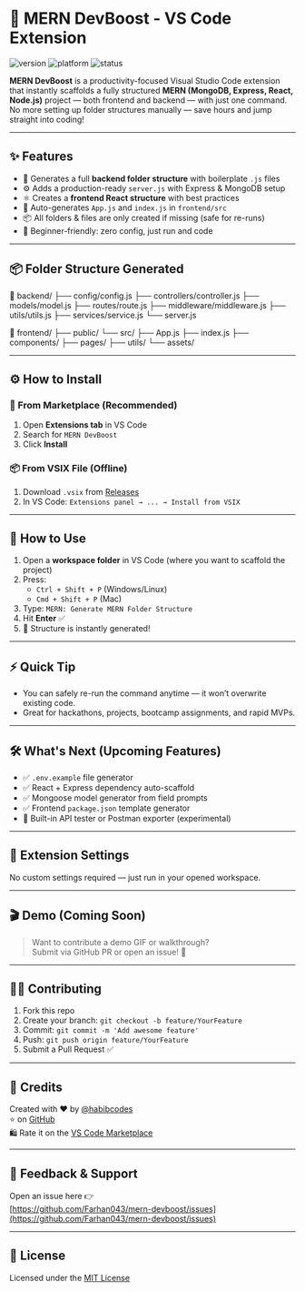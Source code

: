 # 🚀 MERN DevBoost - VS Code Extension

![version](https://img.shields.io/badge/version-0.0.1-blue)
![platform](https://img.shields.io/badge/platform-VS%20Code-blue)
![status](https://img.shields.io/badge/status-active-brightgreen)

**MERN DevBoost** is a productivity-focused Visual Studio Code extension that instantly scaffolds a fully structured **MERN (MongoDB, Express, React, Node.js)** project — both frontend and backend — with just one command.  
No more setting up folder structures manually — save hours and jump straight into coding!

---

## ✨ Features

- 📂 Generates a full **backend folder structure** with boilerplate `.js` files  
- ⚙️ Adds a production-ready `server.js` with Express & MongoDB setup  
- ⚛ Creates a **frontend React structure** with best practices  
- 🧩 Auto-generates `App.js` and `index.js` in `frontend/src`  
- 📦 All folders & files are only created if missing (safe for re-runs)  
- 🧘 Beginner-friendly: zero config, just run and code  

---

## 📦 Folder Structure Generated



📁 backend/
├── config/config.js
├── controllers/controller.js
├── models/model.js
├── routes/route.js
├── middleware/middleware.js
├── utils/utils.js
├── services/service.js
└── server.js

📁 frontend/
├── public/
└── src/
├── App.js
├── index.js
├── components/
├── pages/
├── utils/
└── assets/


---

## ⚙️ How to Install

### 🔗 From Marketplace (Recommended)

1. Open **Extensions tab** in VS Code  
2. Search for `MERN DevBoost`  
3. Click **Install**

### 📦 From VSIX File (Offline)

1. Download `.vsix` from [Releases](#)  
2. In VS Code: `Extensions panel → ... → Install from VSIX`

---

## 🚀 How to Use

1. Open a **workspace folder** in VS Code (where you want to scaffold the project)  
2. Press:
   - `Ctrl + Shift + P` (Windows/Linux)
   - `Cmd + Shift + P` (Mac)  
3. Type: `MERN: Generate MERN Folder Structure`  
4. Hit **Enter** ✅  
5. 🎉 Structure is instantly generated!

---

## ⚡ Quick Tip

- You can safely re-run the command anytime — it won’t overwrite existing code.  
- Great for hackathons, projects, bootcamp assignments, and rapid MVPs.

---

## 🛠 What's Next (Upcoming Features)

- ✅ `.env.example` file generator  
- ✅ React + Express dependency auto-scaffold  
- ✅ Mongoose model generator from field prompts  
- ✅ Frontend `package.json` template generator  
- 🧪 Built-in API tester or Postman exporter (experimental)

---

## 🧩 Extension Settings

No custom settings required — just run in your opened workspace.

---

## 🎬 Demo (Coming Soon)

> Want to contribute a demo GIF or walkthrough?  
> Submit via GitHub PR or open an issue! 🙌

---

## 👨‍💻 Contributing

1. Fork this repo  
2. Create your branch: `git checkout -b feature/YourFeature`  
3. Commit: `git commit -m 'Add awesome feature'`  
4. Push: `git push origin feature/YourFeature`  
5. Submit a Pull Request ✅

---

## 🙌 Credits

Created with ❤️ by [@habibcodes](https://github.com/Farhan043)  
⭐️ on [GitHub](https://github.com/Farhan043/mern-devboost)  
🛍️ Rate it on the [VS Code Marketplace](#)

---

## 📩 Feedback & Support

Open an issue here 👉  
[https://github.com/Farhan043/mern-devboost/issues](https://github.com/Farhan043/mern-devboost/issues)

---

## 📘 License

Licensed under the [MIT License](LICENSE)

